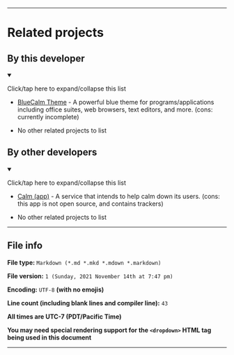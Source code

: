 
***

# Related projects

## By this developer

<details open><summary><p>Click/tap here to expand/collapse this list</p></summary>

* [BlueCalm Theme](https://github.com/seanpm2001/BlueCalm_Theme/) - A powerful blue theme for programs/applications including office suites, web browsers, text editors, and more. (cons: currently incomplete)

* No other related projects to list

</details>

## By other developers

<details open><summary><p>Click/tap here to expand/collapse this list</p></summary>

* [Calm (app)](https://www.calm.com/) - A service that intends to help calm down its users. (cons: this app is not open source, and contains trackers)

* No other related projects to list

</details>

***

## File info

**File type:** `Markdown (*.md *.mkd *.mdown *.markdown)`

**File version:** `1 (Sunday, 2021 November 14th at 7:47 pm)`

**Encoding:** `UTF-8` **(with no emojis)**

**Line count (including blank lines and compiler line):** `43`

**All times are UTC-7 (PDT/Pacific Time)**

**You may need special rendering support for the `<dropdown>` HTML tag being used in this document**

***
